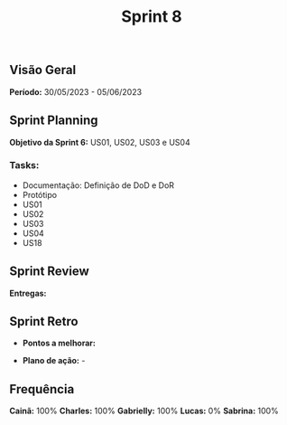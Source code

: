 <h1 align="center"><b>Sprint 8</b></h1>

<br>

## Visão Geral

**Período:** 30/05/2023 - 05/06/2023 <br>


## Sprint Planning

**Objetivo da Sprint 6:** US01, US02, US03 e US04

### Tasks:

- Documentação: Definição de DoD e DoR
- Protótipo
- US01
- US02
- US03
- US04
- US18


## Sprint Review

**Entregas:**


## Sprint Retro

- **Pontos a melhorar:** 

- **Plano de ação:**
        - 

## Frequência
**Cainã:** 100%
**Charles:** 100%
**Gabrielly:** 100%
**Lucas:**  0%
**Sabrina:** 100%

